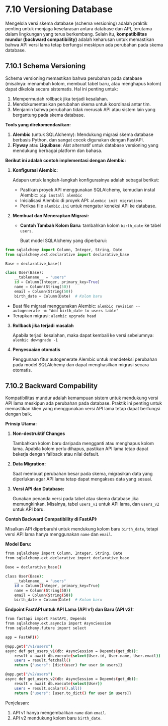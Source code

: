 # 7.10 Versioning Database

Mengelola versi skema database (schema versioning) adalah praktik penting untuk menjaga keselarasan antara database dan API, terutama dalam lingkungan yang terus berkembang. Selain itu, **kompatibilitas mundur (backward compatibility)** adalah keharusan untuk memastikan bahwa API versi lama tetap berfungsi meskipun ada perubahan pada skema database.

## 7.10.1 Schema Versioning

Schema versioning memastikan bahwa perubahan pada database (misalnya: menambah kolom, membuat tabel baru, atau menghapus kolom) dapat dikelola secara sistematis. Hal ini penting untuk:

1. Mempermudah rollback jika terjadi kesalahan.
2. Mendokumentasikan perubahan skema untuk koordinasi antar tim.
3. Menjamin bahwa perubahan tidak merusak API atau sistem lain yang bergantung pada skema database.

**Tools yang direkomendasikan:**

1. **Alembic** (untuk SQLAlchemy): Mendukung migrasi skema database berbasis Python, dan sangat cocok digunakan dengan FastAPI.
2. **Flyway** atau **Liquibase**: Alat alternatif untuk database versioning yang mendukung berbagai platform dan bahasa.

**Berikut ini adalah contoh implementasi dengan Alembic:**

1. **Konfigurasi Alembic:**

    Adapun untuk langkah-langkah konfigurasinya adalah sebagai berikut:
    
   - Pastikan proyek API menggunakan SQLAlchemy, kemudian instal Alembic: `pip install alembic`
   - Inisialisasi Alembic di proyek API: `alembic init migrations`
   - Periksa file `alembic.ini` untuk mengatur koneksi API ke database.

2. **Membuat dan Menerapkan Migrasi:**

   - **Contoh Tambah Kolom Baru:** tambahkan kolom `birth_date` ke tabel `users`.
        
      Buat model SQLAlchemy yang diperbarui:

```python
from sqlalchemy import Column, Integer, String, Date
from sqlalchemy.ext.declarative import declarative_base

Base = declarative_base()

class User(Base):
    __tablename__ = "users"
    id = Column(Integer, primary_key=True)
    name = Column(String(50))
    email = Column(String(50))
    birth_date = Column(Date)  # Kolom baru
```
- Buat file migrasi menggunakan Alembic: `alembic revision --autogenerate -m "Add birth_date to users table"`
- Terapkan migrasi: `alembic upgrade head`

3. **Rollback jika terjadi masalah**
    
    Apabila terjadi kesalahan, maka dapat kembali ke versi sebelumnya: `alembic downgrade -1`
    
4. **Penyesuaian otomatis**
    
    Penggunaan fitur autogenerate Alembic untuk mendeteksi perubahan pada model SQLAlchemy dan dapat menghasilkan migrasi secara otomatis.

## 7.10.2 Backward Compability

Kompatibilitas mundur adalah kemampuan sistem untuk mendukung versi API lama meskipun ada perubahan pada database. Praktik ini penting untuk memastikan klien yang menggunakan versi API lama tetap dapat berfungsi dengan baik.

**Prinsip Utama:**

1. **Non-destruktif Changes**
    
    Tambahkan kolom baru daripada mengganti atau menghapus kolom lama. Apabila kolom perlu dihapus, pastikan API lama tetap dapat bekerja dengan fallback atau nilai default.
    
2. **Data Migration:**
    
    Saat membuat perubahan besar pada skema, migrasikan data yang diperlukan agar API lama tetap dapat mengakses data yang sesuai.
    
3. **Versi API dan Database:**
    
    Gunakan penanda versi pada tabel atau skema database jika memungkinkan. Misalnya, tabel `users_v1` untuk API lama, dan `users_v2` untuk API baru.
    

**Contoh Backward Compatibility di FastAPI:**

Misalkan API diperbaruhi untuk mendukung kolom baru `birth_date`, tetapi versi API lama hanya menggunakan `name` dan `email`.

**Model Baru:**

```bash
from sqlalchemy import Column, Integer, String, Date
from sqlalchemy.ext.declarative import declarative_base

Base = declarative_base()

class User(Base):
    __tablename__ = "users"
    id = Column(Integer, primary_key=True)
    name = Column(String(50))
    email = Column(String(50))
    birth_date = Column(Date)  # Kolom baru
```

**Endpoint FastAPI untuk API Lama (API v1) dan Baru (API v2):**

```bash
from fastapi import FastAPI, Depends
from sqlalchemy.ext.asyncio import AsyncSession
from sqlalchemy.future import select

app = FastAPI()

@app.get("/v1/users")
async def get_users_v1(db: AsyncSession = Depends(get_db)):
    result = await db.execute(select(User.id, User.name, User.email))
    users = result.fetchall()
    return {"users": [dict(user) for user in users]}

@app.get("/v2/users")
async def get_users_v2(db: AsyncSession = Depends(get_db)):
    result = await db.execute(select(User))
    users = result.scalars().all()
    return {"users": [user.to_dict() for user in users]}
```

Penjelasan:

1. API v1 hanya mengembalikan `name` dan `email`.
2. API v2 mendukung kolom baru `birth_date`.